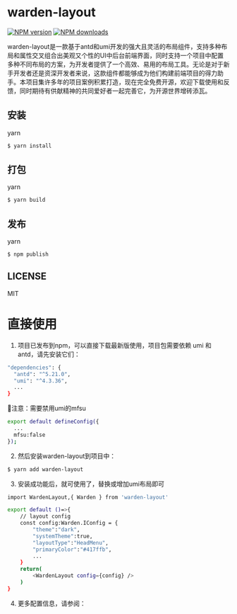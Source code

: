 # warden-layout

[![NPM version](https://img.shields.io/npm/v/umi-plugin-warden-layout.svg?style=flat)](https://npmjs.com/package/umi-plugin-warden-layout)
[![NPM downloads](http://img.shields.io/npm/dm/umi-plugin-warden-layout.svg?style=flat)](https://npmjs.com/package/umi-plugin-warden-layout)

warden-layout是一款基于antd和umi开发的强大且灵活的布局组件，支持多种布局和属性交叉组合出美观又个性的UI中后台前端界面，同时支持一个项目中配置多种不同布局的方案，为开发者提供了一个高效、易用的布局工具。无论是对于新手开发者还是资深开发者来说，这款组件都能够成为他们构建前端项目的得力助手。本项目集许多年的项目案例积累打造，现在完全免费开源，欢迎下载使用和反馈，同时期待有供献精神的共同爱好者一起完善它，为开源世界增砖添瓦。

## 安装
yarn
```bash
$ yarn install
```

## 打包
yarn
```bash
$ yarn build
```
## 发布

yarn
```bash
$ npm publish
```


## LICENSE

MIT

# 直接使用
1. 项目已发布到npm，可以直接下载最新版使用，项目包需要依赖 umi 和 antd，请先安装它们：
```bash
"dependencies": {
  "antd": "^5.21.0",
  "umi": "^4.3.36",
  ...
}
```
🎈注意：需要禁用umi的mfsu
```bash
export default defineConfig({
  ...
  mfsu:false
});
```
2. 然后安装warden-layout到项目中：
```bash
$ yarn add warden-layout
```
3. 安装成功能后，就可使用了，替换或增加umi布局即可
```bash
import WardenLayout,{ Warden } from 'warden-layout'

export default ()=>{
    // layout config
    const config:Warden.IConfig = {
        "theme":"dark",
        "systemTheme":true,
        "layoutType":"HeadMenu",
        "primaryColor":"#417ffb",
        ...
    }
    return(
        <WardenLayout config={config} />
    )
}
```
4. 更多配置信息，请参阅：
